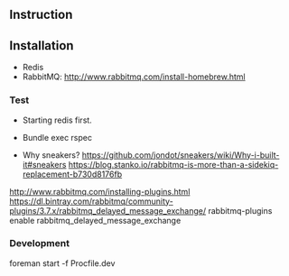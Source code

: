 ## Instruction

## Installation
- Redis
- RabbitMQ: http://www.rabbitmq.com/install-homebrew.html

### Test
- Starting redis first.
- Bundle exec rspec

- Why sneakers?
https://github.com/jondot/sneakers/wiki/Why-i-built-it#sneakers
https://blog.stanko.io/rabbitmq-is-more-than-a-sidekiq-replacement-b730d8176fb

http://www.rabbitmq.com/installing-plugins.html
https://dl.bintray.com/rabbitmq/community-plugins/3.7.x/rabbitmq_delayed_message_exchange/
rabbitmq-plugins enable rabbitmq_delayed_message_exchange

### Development
foreman start -f Procfile.dev
